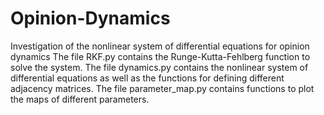 # Opinion-Dynamics
Investigation of the nonlinear system of differential equations for opinion dynamics
The file RKF.py contains the Runge-Kutta-Fehlberg function to solve the system. 
The file dynamics.py contains the nonlinear system of differential equations as well as the functions for defining different adjacency matrices. 
The file parameter_map.py contains functions to plot the maps of different parameters. 
